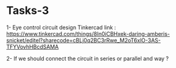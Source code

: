 # Tasks-3
1- Eye control circuit design
Tinkercad link : https://www.tinkercad.com/things/8In0iCBHxek-daring-amberis-snicket/editel?sharecode=cBLj0q2BC3rRwe_M2oT6xlO-3AS-TFYVovhHBcdSAMA

2- If we should connect the circuit in series or parallel and way ?
